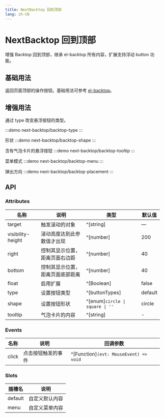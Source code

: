 ```yaml
---
title: NextBacktop 回到顶部
lang: zh-CN
---
```


# NextBacktop 回到顶部

增强 Backtop 回到顶部，继承 el-backtop 所有内容，扩展支持浮动 button 功能。

## 基础用法

返回页面顶部的操作按钮。基础用法可参考 [el-backtop](./backtop.md#basic)。

## 增强用法

通过 type 改变悬浮按钮的类型。

:::demo
next-backtop/backtop-type
:::

形状
:::demo
next-backtop/backtop-shape
:::

含有气泡卡片的悬浮按钮
:::demo
next-backtop/backtop-tooltip
:::

菜单模式
:::demo
next-backtop/backtop-menu
:::

弹出方向
:::demo
next-backtop/backtop-placement
:::

## API

### Attributes

| 名称              | 说明                             | 类型                            | 默认值  |
| ----------------- | -------------------------------- | ------------------------------- | ------- |
| target            | 触发滚动的对象                   | ^[string]                       | —       |
| visibility-height | 滚动高度达到此参数值才出现       | ^[number]                       | 200     |
| right             | 控制其显示位置，距离页面右边距   | ^[number]                       | 40      |
| bottom            | 控制其显示位置，距离页面底部距离 | ^[number]                       | 40      |
| float             | 启用扩展                         | ^[Boolean]                      | false   |
| type              | 设置按钮类型                     | ^[buttonTypes]                  | default |
| shape             | 设置按钮形状                     | ^[enum]`circle \| square \| ''` | circle  |
| tooltip           | 气泡卡片的内容                   | ^[string]                       | -       |

### Events

| 名称  | 说明               | 回调参数                               |
| ----- | ------------------ | -------------------------------------- |
| click | 点击按钮触发的事件 | ^[Function]`(evt: MouseEvent) => void` |

### Slots

| 插槽名  | 说明           |
| ------- | -------------- |
| default | 自定义默认内容 |
| menu    | 自定义菜单内容 |
